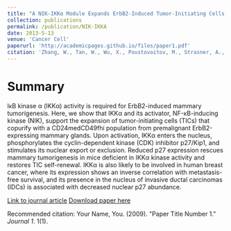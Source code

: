 ```yaml
---
title: "A NIK-IKKα Module Expands ErbB2-Induced Tumor-Initiating Cells by Stimulating Nuclear Export of p27/Kip1."
collection: publications
permalink: /publication/NIK-IKKA
date: 2013-5-13
venue: 'Cancer Cell'
paperurl: 'http://academicpages.github.io/files/paper1.pdf'
citation: 'Zhang, W., Tan, W., Wu, X., Poustovoitov, M., Strasner, A., Li, W., <b> Borcherding, N. </b>, Ghassemian, M., & Karin, M. A NIK-IKKalpha module expands ErbB2-induced tumor-initiating cells by stimulating nuclear export of p27/Kip1. Cancer Cell'
---
```


Summary 
=======
IκB kinase α (IKKα) activity is required for ErbB2-induced mammary tumorigenesis. Here, we show that IKKα and its activator, NF-κB-inducing kinase (NIK), support the expansion of tumor-initiating cells (TICs) that copurify with a CD24medCD49fhi population from premalignant ErbB2-expressing mammary glands. Upon activation, IKKα enters the nucleus, phosphorylates the cyclin-dependent kinase (CDK) inhibitor p27/Kip1, and stimulates its nuclear export or exclusion. Reduced p27 expression rescues mammary tumorigenesis in mice deficient in IKKα kinase activity and restores TIC self-renewal. IKKα is also likely to be involved in human breast cancer, where its expression shows an inverse correlation with metastasis-free survival, and its presence in the nucleus of invasive ductal carcinomas (IDCs) is associated with decreased nuclear p27 abundance.

[Link to journal article](https://www.sciencedirect.com/science/article/pii/S1535610813001268)
[Download paper here](https://ncborcherding.github.io/files/NIK-IKKA.pdf)

Recommended citation: Your Name, You. (2009). "Paper Title Number 1." <i>Journal 1</i>. 1(1).